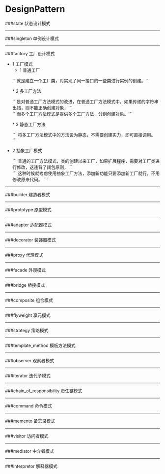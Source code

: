 # DesignPattern

###state 状态设计模式 

***
###singleton 单例设计模式

***
###factory 工厂设计模式
* 1 工厂模式
	* 1 普通工厂
	<p>```就是建立一个工厂类，对实现了同一接口的一些类进行实例的创建。```</p>
	* 2 多工厂方法
	<p>
	```是对普通工厂方法模式的改进，在普通工厂方法模式中，如果传递的字符串出错，则不能正确创建对象，```<br>
	```而多个工厂方法模式是提供多个工厂方法，分别创建对象。```
	</p>
	* 3 静态工厂方法
	<p>``` 将多工厂方法模式中的方法设为静态，不需要创建实力，即可直接调用。 ```</p>
* 2 抽象工厂模式
	<p>
	``` 普通的工厂方法模式，类的创建以来工厂，如果扩展程序，需要对工厂类进行修改，这违背了闭包原则， ```<br>
	``` 这种时候就考虑使用抽象工厂方法，添加新功能只要添加新工厂就行，不用修改原来代码。 ```
	</p>
	
***
###builder 建造者模式

***
###prototype 原型模式

***
###adapter 适配器模式

***
###decorator 装饰器模式

***
###proxy 代理模式

***
###facade 外观模式

***
###bridge 桥接模式

***
###composite 组合模式

***
###flyweight 享元模式

***
###strategy 策略模式

***
###template_method 模板方法模式

***
###observer 观察者模式

***
###iterator 迭代子模式

***
###chain_of_responsibility 责任链模式

***
###command 命令模式

***
###memento 备忘录模式

***
###visitor 访问者模式

***
###mediator 中介者模式

***
###interpretor 解释器模式

